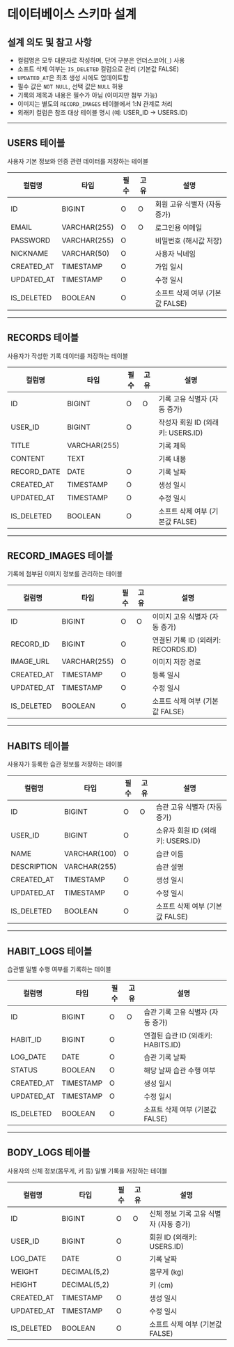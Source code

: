 # 데이터베이스 스키마 설계

## 설계 의도 및 참고 사항

- 컬럼명은 모두 대문자로 작성하며, 단어 구분은 언더스코어(`_`) 사용
- 소프트 삭제 여부는 `IS_DELETED` 컬럼으로 관리 (기본값 FALSE)
- `UPDATED_AT`은 최초 생성 시에도 업데이트함
- 필수 값은 `NOT NULL`, 선택 값은 `NULL` 허용
- 기록의 제목과 내용은 필수가 아님 (이미지만 첨부 가능)
- 이미지는 별도의 `RECORD_IMAGES` 테이블에서 1:N 관계로 처리
- 외래키 컬럼은 참조 대상 테이블 명시 (예: USER_ID → USERS.ID)

---

## USERS 테이블

사용자 기본 정보와 인증 관련 데이터를 저장하는 테이블

| 컬럼명     | 타입         | 필수 | 고유 | 설명                            |
| ---------- | ------------ | ---- | ---- | ------------------------------- |
| ID         | BIGINT       | O    | O    | 회원 고유 식별자 (자동 증가)    |
| EMAIL      | VARCHAR(255) | O    | O    | 로그인용 이메일                 |
| PASSWORD   | VARCHAR(255) | O    |      | 비밀번호 (해시값 저장)          |
| NICKNAME   | VARCHAR(50)  | O    |      | 사용자 닉네임                   |
| CREATED_AT | TIMESTAMP    | O    |      | 가입 일시                       |
| UPDATED_AT | TIMESTAMP    | O    |      | 수정 일시                       |
| IS_DELETED | BOOLEAN      | O    |      | 소프트 삭제 여부 (기본값 FALSE) |

---

## RECORDS 테이블

사용자가 작성한 기록 데이터를 저장하는 테이블

| 컬럼명      | 타입         | 필수 | 고유 | 설명                              |
| ----------- | ------------ | ---- | ---- | --------------------------------- |
| ID          | BIGINT       | O    | O    | 기록 고유 식별자 (자동 증가)      |
| USER_ID     | BIGINT       | O    |      | 작성자 회원 ID (외래키: USERS.ID) |
| TITLE       | VARCHAR(255) |      |      | 기록 제목                         |
| CONTENT     | TEXT         |      |      | 기록 내용                         |
| RECORD_DATE | DATE         | O    |      | 기록 날짜                         |
| CREATED_AT  | TIMESTAMP    | O    |      | 생성 일시                         |
| UPDATED_AT  | TIMESTAMP    | O    |      | 수정 일시                         |
| IS_DELETED  | BOOLEAN      | O    |      | 소프트 삭제 여부 (기본값 FALSE)   |

---

## RECORD_IMAGES 테이블

기록에 첨부된 이미지 정보를 관리하는 테이블

| 컬럼명     | 타입         | 필수 | 고유 | 설명                                |
| ---------- | ------------ | ---- | ---- | ----------------------------------- |
| ID         | BIGINT       | O    | O    | 이미지 고유 식별자 (자동 증가)      |
| RECORD_ID  | BIGINT       | O    |      | 연결된 기록 ID (외래키: RECORDS.ID) |
| IMAGE_URL  | VARCHAR(255) | O    |      | 이미지 저장 경로                    |
| CREATED_AT | TIMESTAMP    | O    |      | 등록 일시                           |
| UPDATED_AT | TIMESTAMP    | O    |      | 수정 일시                           |
| IS_DELETED | BOOLEAN      | O    |      | 소프트 삭제 여부 (기본값 FALSE)     |

---

## HABITS 테이블

사용자가 등록한 습관 정보를 저장하는 테이블

| 컬럼명      | 타입         | 필수 | 고유 | 설명                              |
| ----------- | ------------ | ---- | ---- | --------------------------------- |
| ID          | BIGINT       | O    | O    | 습관 고유 식별자 (자동 증가)      |
| USER_ID     | BIGINT       | O    |      | 소유자 회원 ID (외래키: USERS.ID) |
| NAME        | VARCHAR(100) | O    |      | 습관 이름                         |
| DESCRIPTION | VARCHAR(255) |      |      | 습관 설명                         |
| CREATED_AT  | TIMESTAMP    | O    |      | 생성 일시                         |
| UPDATED_AT  | TIMESTAMP    | O    |      | 수정 일시                         |
| IS_DELETED  | BOOLEAN      | O    |      | 소프트 삭제 여부 (기본값 FALSE)   |

---

## HABIT_LOGS 테이블

습관별 일별 수행 여부를 기록하는 테이블

| 컬럼명     | 타입      | 필수 | 고유 | 설명                               |
| ---------- | --------- | ---- | ---- | ---------------------------------- |
| ID         | BIGINT    | O    | O    | 습관 기록 고유 식별자 (자동 증가)  |
| HABIT_ID   | BIGINT    | O    |      | 연결된 습관 ID (외래키: HABITS.ID) |
| LOG_DATE   | DATE      | O    |      | 습관 기록 날짜                     |
| STATUS     | BOOLEAN   | O    |      | 해당 날짜 습관 수행 여부           |
| CREATED_AT | TIMESTAMP | O    |      | 생성 일시                          |
| UPDATED_AT | TIMESTAMP | O    |      | 수정 일시                          |
| IS_DELETED | BOOLEAN   | O    |      | 소프트 삭제 여부 (기본값 FALSE)    |

---

## BODY_LOGS 테이블

사용자의 신체 정보(몸무게, 키 등) 일별 기록을 저장하는 테이블

| 컬럼명     | 타입         | 필수 | 고유 | 설명                                   |
| ---------- | ------------ | ---- | ---- | -------------------------------------- |
| ID         | BIGINT       | O    | O    | 신체 정보 기록 고유 식별자 (자동 증가) |
| USER_ID    | BIGINT       | O    |      | 회원 ID (외래키: USERS.ID)             |
| LOG_DATE   | DATE         | O    |      | 기록 날짜                              |
| WEIGHT     | DECIMAL(5,2) |      |      | 몸무게 (kg)                            |
| HEIGHT     | DECIMAL(5,2) |      |      | 키 (cm)                                |
| CREATED_AT | TIMESTAMP    | O    |      | 생성 일시                              |
| UPDATED_AT | TIMESTAMP    | O    |      | 수정 일시                              |
| IS_DELETED | BOOLEAN      | O    |      | 소프트 삭제 여부 (기본값 FALSE)        |
